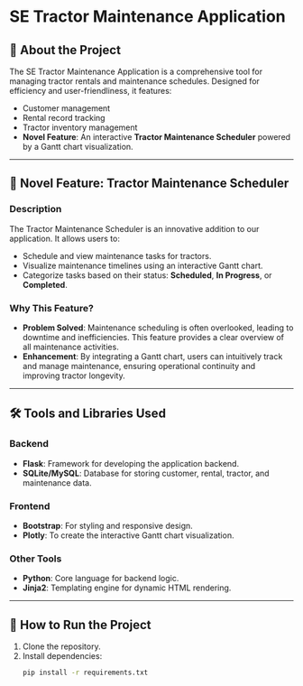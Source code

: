 # SE Tractor Maintenance Application

## 🚜 **About the Project**
The SE Tractor Maintenance Application is a comprehensive tool for managing tractor rentals and maintenance schedules. Designed for efficiency and user-friendliness, it features:
- Customer management
- Rental record tracking
- Tractor inventory management
- **Novel Feature**: An interactive **Tractor Maintenance Scheduler** powered by a Gantt chart visualization.

---

## 🌟 **Novel Feature: Tractor Maintenance Scheduler**

### Description
The Tractor Maintenance Scheduler is an innovative addition to our application. It allows users to:
- Schedule and view maintenance tasks for tractors.
- Visualize maintenance timelines using an interactive Gantt chart.
- Categorize tasks based on their status: **Scheduled**, **In Progress**, or **Completed**.

### Why This Feature?
- **Problem Solved**: Maintenance scheduling is often overlooked, leading to downtime and inefficiencies. This feature provides a clear overview of all maintenance activities.
- **Enhancement**: By integrating a Gantt chart, users can intuitively track and manage maintenance, ensuring operational continuity and improving tractor longevity.

---

## 🛠️ **Tools and Libraries Used**

### Backend
- **Flask**: Framework for developing the application backend.
- **SQLite/MySQL**: Database for storing customer, rental, tractor, and maintenance data.

### Frontend
- **Bootstrap**: For styling and responsive design.
- **Plotly**: To create the interactive Gantt chart visualization.

### Other Tools
- **Python**: Core language for backend logic.
- **Jinja2**: Templating engine for dynamic HTML rendering.

---

## 🏁 **How to Run the Project**
1. Clone the repository.
2. Install dependencies:
   ```bash
   pip install -r requirements.txt
